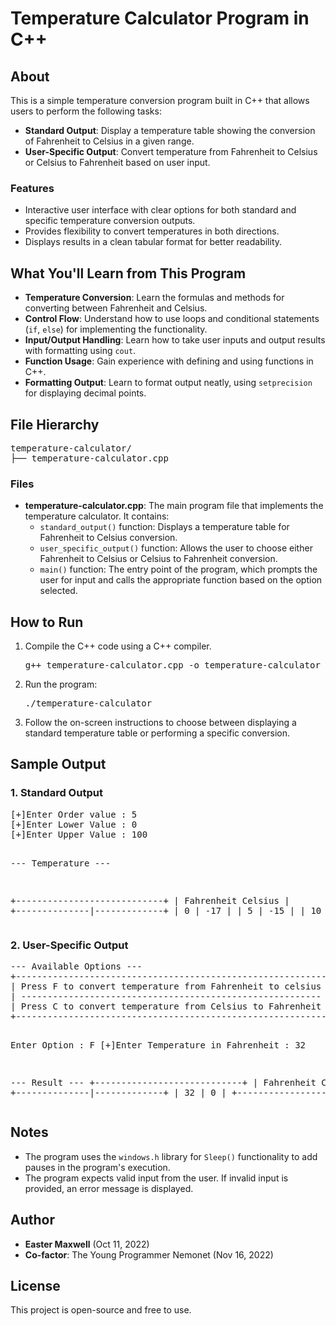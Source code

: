 <!DOCTYPE html>
<html lang="en">
<head>
    <meta charset="UTF-8">
    <meta name="viewport" content="width=device-width, initial-scale=1.0">
</head>
<body>

<h1>Temperature Calculator Program in C++</h1>

<h2>About</h2>
<p>This is a simple temperature conversion program built in C++ that allows users to perform the following tasks:</p>
<ul>
    <li><strong>Standard Output</strong>: Display a temperature table showing the conversion of Fahrenheit to Celsius in a given range.</li>
    <li><strong>User-Specific Output</strong>: Convert temperature from Fahrenheit to Celsius or Celsius to Fahrenheit based on user input.</li>
</ul>

<h3>Features</h3>
<ul>
    <li>Interactive user interface with clear options for both standard and specific temperature conversion outputs.</li>
    <li>Provides flexibility to convert temperatures in both directions.</li>
    <li>Displays results in a clean tabular format for better readability.</li>
</ul>

<h2>What You'll Learn from This Program</h2>
<ul>
    <li><strong>Temperature Conversion</strong>: Learn the formulas and methods for converting between Fahrenheit and Celsius.</li>
    <li><strong>Control Flow</strong>: Understand how to use loops and conditional statements (<code>if</code>, <code>else</code>) for implementing the functionality.</li>
    <li><strong>Input/Output Handling</strong>: Learn how to take user inputs and output results with formatting using <code>cout</code>.</li>
    <li><strong>Function Usage</strong>: Gain experience with defining and using functions in C++.</li>
    <li><strong>Formatting Output</strong>: Learn to format output neatly, using <code>setprecision</code> for displaying decimal points.</li>
</ul>

<h2>File Hierarchy</h2>
<pre>
temperature-calculator/
├── temperature-calculator.cpp
</pre>

<h3>Files</h3>
<ul>
    <li><strong>temperature-calculator.cpp</strong>: The main program file that implements the temperature calculator. It contains:
        <ul>
            <li><code>standard_output()</code> function: Displays a temperature table for Fahrenheit to Celsius conversion.</li>
            <li><code>user_specific_output()</code> function: Allows the user to choose either Fahrenheit to Celsius or Celsius to Fahrenheit conversion.</li>
            <li><code>main()</code> function: The entry point of the program, which prompts the user for input and calls the appropriate function based on the option selected.</li>
        </ul>
    </li>
</ul>

<h2>How to Run</h2>
<ol>
    <li>Compile the C++ code using a C++ compiler.
        <pre>g++ temperature-calculator.cpp -o temperature-calculator</pre>
    </li>
    <li>Run the program:
        <pre>./temperature-calculator</pre>
    </li>
    <li>Follow the on-screen instructions to choose between displaying a standard temperature table or performing a specific conversion.</li>
</ol>

<h2>Sample Output</h2>

<h3>1. Standard Output</h3>
<pre>
[+]Enter Order value : 5
[+]Enter Lower Value : 0
[+]Enter Upper Value : 100

--- Temperature ---

+----------------------------+
| Fahrenheit       Celsius   |
+--------------|-------------+
|     0        |    -17      |
|     5        |    -15      |
|     10       |    -12      |
...
</pre>

<h3>2. User-Specific Output</h3>
<pre>
--- Available Options ---
+-----------------------------------------------------------+
| Press F to convert temperature from Fahrenheit to celsius |
| --------------------------------------------------------- |
| Press C to convert temperature from Celsius to Fahrenheit |
+-----------------------------------------------------------+

Enter Option : F
[+]Enter Temperature in Fahrenheit : 32

--- Result ---
+----------------------------+
|  Fahrenheit       Celsius  |
+--------------|-------------+
|     32       |    0       |
+----------------------------+
</pre>

<h2>Notes</h2>
<ul>
    <li>The program uses the <code>windows.h</code> library for <code>Sleep()</code> functionality to add pauses in the program's execution.</li>
    <li>The program expects valid input from the user. If invalid input is provided, an error message is displayed.</li>
</ul>

<h2>Author</h2>
<ul>
    <li><strong>Easter Maxwell</strong> (Oct 11, 2022)</li>
    <li><strong>Co-factor</strong>: The Young Programmer Nemonet (Nov 16, 2022)</li>
</ul>

<h2>License</h2>
<p>This project is open-source and free to use.</p>

</body>
</html>
